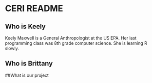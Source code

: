 # CERI README
## Who is Keely
Keely Maxwell is a General Anthropologist at the US EPA. Her last programming class was 8th grade computer science. She is learning R slowly.
## Who is Brittany

##What is our project